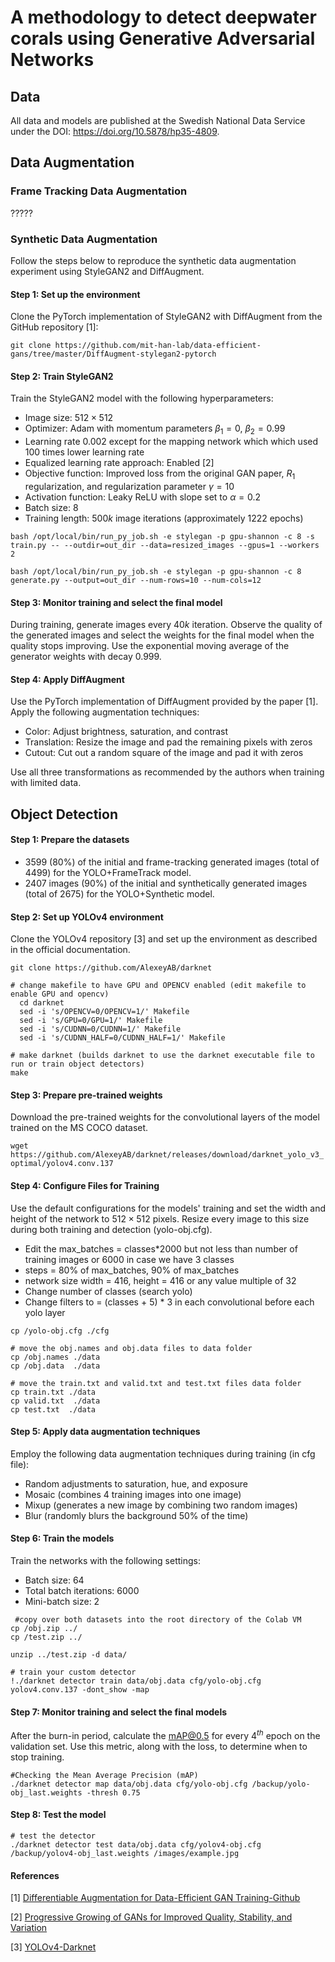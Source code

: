 # A methodology to detect deepwater corals using Generative Adversarial Networks

## Data
All data and models are published at the Swedish National Data Service under the DOI: https://doi.org/10.5878/hp35-4809.

## Data Augmentation


### Frame Tracking Data Augmentation

?????


### Synthetic Data Augmentation
Follow the steps below to reproduce the synthetic data augmentation experiment using StyleGAN2 and DiffAugment.
#### Step 1: Set up the environment

Clone the PyTorch implementation of StyleGAN2 with DiffAugment from the GitHub repository [1]:

```git clone https://github.com/mit-han-lab/data-efficient-gans/tree/master/DiffAugment-stylegan2-pytorch```

#### Step 2: Train StyleGAN2
Train the StyleGAN2 model with the following hyperparameters:

- Image size: $512\times512$
- Optimizer: Adam with momentum parameters $\beta_1=0$, $\beta_2=0.99$
- Learning rate $0.002$ except for the mapping network which which used $100$ times lower learning rate
- Equalized learning rate approach: Enabled [2]
- Objective function: Improved loss from the original GAN paper, $R_1$ regularization, and regularization parameter $\gamma = 10$
- Activation function: Leaky ReLU with slope set to $\alpha=0.2$
- Batch size: $8$
- Training length: $500k$ image iterations (approximately $1222$ epochs)

```bash /opt/local/bin/run_py_job.sh -e stylegan -p gpu-shannon -c 8 -s train.py -- --outdir=out_dir --data=resized_images --gpus=1 --workers 2```

```bash /opt/local/bin/run_py_job.sh -e stylegan -p gpu-shannon -c 8 generate.py --output=out_dir --num-rows=10 --num-cols=12```

#### Step 3: Monitor training and select the final model
During training, generate images every $40k$ iteration. Observe the quality of the generated images and select the weights for the final model when the quality stops improving. Use the exponential moving average of the generator weights with decay $0.999$.

#### Step 4: Apply DiffAugment
Use the PyTorch implementation of DiffAugment provided by the paper [1]. Apply the following augmentation techniques:

- Color: Adjust brightness, saturation, and contrast
- Translation: Resize the image and pad the remaining pixels with zeros
- Cutout: Cut out a random square of the image and pad it with zeros

Use all three transformations as recommended by the authors when training with limited data.


## Object Detection

#### Step 1: Prepare the datasets

- 3599 ($80$%) of the initial and frame-tracking generated images (total of 4499) for the YOLO+FrameTrack model.
- 2407 images ($90$%) of the initial and synthetically generated images (total of 2675) for the YOLO+Synthetic model.

#### Step 2: Set up YOLOv4 environment
Clone the YOLOv4 repository [3] and set up the environment as described in the official documentation.
```
git clone https://github.com/AlexeyAB/darknet
```
```
# change makefile to have GPU and OPENCV enabled (edit makefile to enable GPU and opencv)
  cd darknet
  sed -i 's/OPENCV=0/OPENCV=1/' Makefile
  sed -i 's/GPU=0/GPU=1/' Makefile
  sed -i 's/CUDNN=0/CUDNN=1/' Makefile
  sed -i 's/CUDNN_HALF=0/CUDNN_HALF=1/' Makefile
```
```
# make darknet (builds darknet to use the darknet executable file to run or train object detectors)
make
```

#### Step 3: Prepare pre-trained weights
Download the pre-trained weights for the convolutional layers of the model trained on the MS COCO dataset.

```wget https://github.com/AlexeyAB/darknet/releases/download/darknet_yolo_v3_optimal/yolov4.conv.137```

#### Step 4: Configure Files for Training
Use the default configurations for the models' training and set the width and height of the network to $512 \times 512$ pixels. 
Resize every image to this size during both training and detection (yolo-obj.cfg).

- Edit the max_batches = classes*2000 but not less than number of training images or 6000 in case we have 3 classes
- steps = 80% of max_batches, 90% of max_batches
- network size width = 416, height = 416 or any value multiple of 32
- Change number of classes (search yolo)
- Change filters to = (classes + 5) * 3 in each convolutional before each yolo layer

```# move the custom .cfg to cfg folder
cp /yolo-obj.cfg ./cfg
```
```
# move the obj.names and obj.data files to data folder
cp /obj.names ./data
cp /obj.data  ./data
```
```
# move the train.txt and valid.txt and test.txt files data folder
cp train.txt ./data
cp valid.txt  ./data
cp test.txt  ./data
```

#### Step 5: Apply data augmentation techniques
Employ the following data augmentation techniques during training (in cfg file):

- Random adjustments to saturation, hue, and exposure
- Mosaic (combines 4 training images into one image)
- Mixup (generates a new image by combining two random images)
- Blur (randomly blurs the background $50$% of the time)

#### Step 6: Train the models
Train the networks with the following settings:

- Batch size: $64$
- Total batch iterations: $6000$
- Mini-batch size: $2$

```
 #copy over both datasets into the root directory of the Colab VM
cp /obj.zip ../
cp /test.zip ../

unzip ../test.zip -d data/
```

```
# train your custom detector
!./darknet detector train data/obj.data cfg/yolo-obj.cfg yolov4.conv.137 -dont_show -map
```


#### Step 7: Monitor training and select the final models
After the burn-in period, calculate the mAP@0.5 for every $4^{th}$ epoch on the validation set. Use this metric, along with the loss, to determine when to stop training.

```
#Checking the Mean Average Precision (mAP)
./darknet detector map data/obj.data cfg/yolo-obj.cfg /backup/yolo-obj_last.weights -thresh 0.75
```

#### Step 8: Test the model

```
# test the detector 
./darknet detector test data/obj.data cfg/yolov4-obj.cfg /backup/yolov4-obj_last.weights /images/example.jpg
```

#### References
[1] [Differentiable Augmentation for Data-Efficient GAN Training-Github](https://github.com/mit-han-lab/data-efficient-gans/tree/master/DiffAugment-stylegan2-pytorch)

[2] [Progressive Growing of GANs for Improved Quality, Stability, and Variation](https://arxiv.org/pdf/1710.10196.pdf)

[3] [YOLOv4-Darknet](https://github.com/AlexeyAB/darknet)




